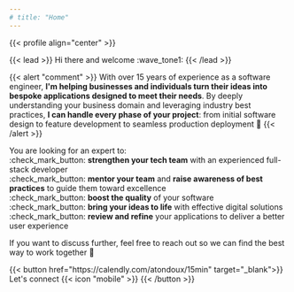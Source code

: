 ```yaml
---
# title: "Home"
---
```


{{< profile align="center" >}}

{{< lead >}}
Hi there and welcome :wave_tone1:
{{< /lead >}}

{{< alert "comment" >}}
With over 15 years of experience as a software engineer, **I'm helping businesses and individuals turn their ideas 
into bespoke applications designed to meet their needs**. By deeply understanding your business domain
and leveraging industry best practices, **I can handle every phase of your project**: from initial software design
to feature development to seamless production deployment :rocket:
{{< /alert >}}

You are looking for an expert to:
<br>
:check_mark_button: **strengthen your tech team** with an experienced full-stack developer
<br>
:check_mark_button: **mentor your team** and **raise awareness of best practices** to guide them toward excellence
<br>
:check_mark_button: **boost the quality** of your software
<br>
:check_mark_button: **bring your ideas to life** with effective digital solutions
<br>
:check_mark_button: **review and refine** your applications to deliver a better user experience

If you want to discuss further, feel free to reach out so we can find the best way to work together :handshake:

<div class="d-flex justify-content-between">
{{< button href="https://calendly.com/atondoux/15min" target="_blank">}}
Let's connect {{< icon "mobile" >}}
{{< /button >}}
</div>
